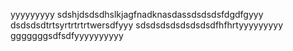 yyyyyyyyy
sdshjdsdsdhslkjagfnadknasdassdsdsdsfdgdfgyyy
dsdsdsdtrtsyrtrtrtrtwersdfyyy
sdsdsdsdsdsdsdsdfhfhrtyyyyyyyyy
gggggggsdfsdfyyyyyyyyyy

